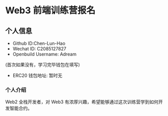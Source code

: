 # Web3 前端训练营报名

## 个人信息

- Github ID:Chen-Lun-Hao
- Wechat ID: C2085127827
- Openbuild Username: Adream

(首次如果没有，学习完毕钱包在填写)

- ERC20 钱包地址: 暂时无

### 个人介绍

Web2 全栈开发者，对 Web3 有浓厚兴趣，希望能够通过这次训练营学到如何开发智能合约。
